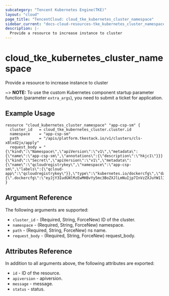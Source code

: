 ```yaml
---
subcategory: "Tencent Kubernetes Engine(TKE)"
layout: "cloud"
page_title: "TencentCloud: cloud_tke_kubernetes_cluster_namespace"
sidebar_current: "docs-cloud-resources-tke_kubernetes_cluster_namespace"
description: |-
  Provide a resource to increase instance to cluster
---
```


# cloud_tke_kubernetes_cluster_namespace

Provide a resource to increase instance to cluster

~> **NOTE:** To use the custom Kubernetes component startup parameter function (parameter `extra_args`), you need to submit a ticket for application.

## Example Usage

```hcl
resource "cloud_kubernetes_cluster_namespace" "app-csp-sm" {
  cluster_id   = cloud_tke_kubernetes_cluster.cluster.id
  namespace    = "app-csp-sm"
  path         = "/apis/platform.tkestack.io/v1/clusters/cls-x8lxd2jx/apply"
  request_body = "{\"kind\":\"Namespace\",\"apiVersion\":\"v1\",\"metadata\":{\"name\":\"app-csp-sm\",\"annotations\":{\"description\":\"hkjc1\"}}}{\"kind\":\"Secret\",\"apiVersion\":\"v1\",\"metadata\":{\"name\":\"qcloudregistrykey\",\"namespace\":\"app-csp-sm\",\"labels\":{\"qcloud-app\":\"qcloudregistrykey\"}},\"type\":\"kubernetes.io/dockercfg\",\"data\":{\".dockercfg\":\"eyJjY3IudGNlMzEwMHBvYy5mc3BoZXJlLmNuIjp7InVzZXJuYW1lIjoiMTAwMDA0NjAzMTU3IiwicGFzc3dvcmQiOiJ7QXBwbGljYXRpb25Ub2tlbjo0OGJlNzY2ZTVkZmRmN2JhZTAwZjdlZTQ3NTQyNDJlMX0iLCJlbWFpbCI6Im5vdEB2YWwuaWQiLCJhdXRoIjoiTVRBd01EQTBOakF6TVRVM09udEJjSEJzYVdOaGRHbHZibFJ2YTJWdU9qUTRZbVUzTmpabE5XUm1aR1kzWW1GbE1EQm1OMlZsTkRjMU5ESTBNbVV4ZlE9PSJ9fQ==\"}}"
}
```

## Argument Reference

The following arguments are supported:

* `cluster_id` - (Required, String, ForceNew) ID of the cluster.
* `namespace` - (Required, String, ForceNew) namespace.
* `path` - (Required, String, ForceNew) ns name.
* `request_body` - (Required, String, ForceNew) request_body.

## Attributes Reference

In addition to all arguments above, the following attributes are exported:

* `id` - ID of the resource.
* `apiversion` - apiversion.
* `message` - message.
* `status` - status.


